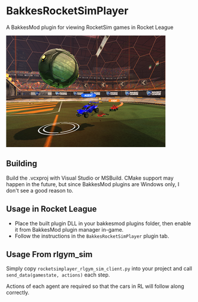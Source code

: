 # BakkesRocketSimPlayer
A BakkesMod plugin for viewing RocketSim games in Rocket League

![Screenshot](./screenshot.png)

## Building
Build the .vcxproj with Visual Studio or MSBuild. 
CMake support may happen in the future, but since BakkesMod plugins are Windows only, I don't see a good reason to.

## Usage in Rocket League
 - Place the built plugin DLL in your bakkesmod plugins folder, then enable it from BakkesMod plugin manager in-game.
 - Follow the instructions in the `BakkesRocketSimPlayer` plugin tab.

## Usage From rlgym_sim
Simply copy `rocketsimplayer_rlgym_sim_client.py` into your project and call `send_data(gamestate, actions)` each step.

Actions of each agent are required so that the cars in RL will follow along correctly.